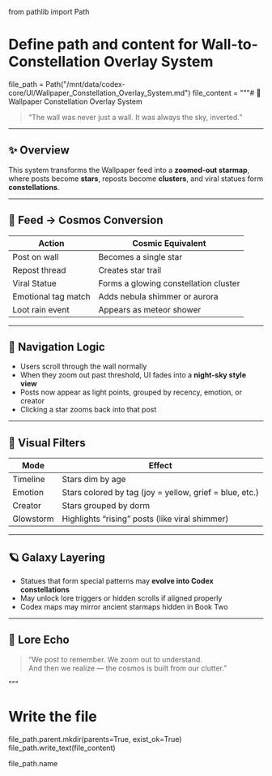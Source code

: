 from pathlib import Path

# Define path and content for Wall-to-Constellation Overlay System
file_path = Path("/mnt/data/codex-core/UI/Wallpaper_Constellation_Overlay_System.md")
file_content = """# 🌌 Wallpaper Constellation Overlay System

> “The wall was never just a wall. It was always the sky, inverted.”

---

## ✨ Overview

This system transforms the Wallpaper feed into a **zoomed-out starmap**, where posts become **stars**, reposts become **clusters**, and viral statues form **constellations**.

---

## 🔭 Feed → Cosmos Conversion

| Action | Cosmic Equivalent |
|--------|-------------------|
| Post on wall | Becomes a single star |
| Repost thread | Creates star trail |
| Viral Statue | Forms a glowing constellation cluster |
| Emotional tag match | Adds nebula shimmer or aurora |
| Loot rain event | Appears as meteor shower |

---

## 📍 Navigation Logic

- Users scroll through the wall normally  
- When they zoom out past threshold, UI fades into a **night-sky style view**
- Posts now appear as light points, grouped by recency, emotion, or creator
- Clicking a star zooms back into that post

---

## 💠 Visual Filters

| Mode | Effect |
|------|--------|
| Timeline | Stars dim by age |
| Emotion | Stars colored by tag (joy = yellow, grief = blue, etc.) |
| Creator | Stars grouped by dorm |
| Glowstorm | Highlights “rising” posts (like viral shimmer) |

---

## 🪐 Galaxy Layering

- Statues that form special patterns may **evolve into Codex constellations**
- May unlock lore triggers or hidden scrolls if aligned properly
- Codex maps may mirror ancient starmaps hidden in Book Two

---

## 🧠 Lore Echo

> “We post to remember. We zoom out to understand.  
> And then we realize — the cosmos is built from our clutter.”

"""

# Write the file
file_path.parent.mkdir(parents=True, exist_ok=True)
file_path.write_text(file_content)

file_path.name
